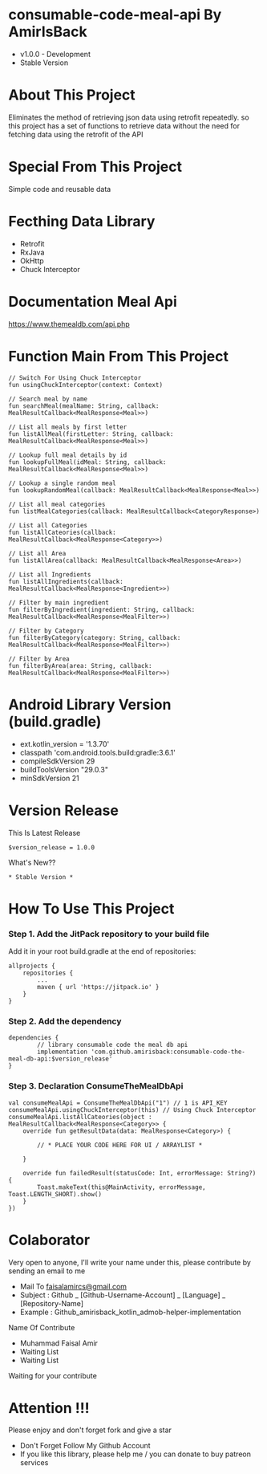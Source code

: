# consumable-code-meal-api By AmirIsBack
- v1.0.0 - Development
- Stable Version

# About This Project
Eliminates the method of retrieving json data using retrofit repeatedly. so this project has a set of functions to retrieve data without the need for fetching data using the retrofit of the API

# Special From This Project
Simple code and reusable data

# Fecthing Data Library
- Retrofit
- RxJava
- OkHttp
- Chuck Interceptor

# Documentation Meal Api
https://www.themealdb.com/api.php

# Function Main From This Project

    // Switch For Using Chuck Interceptor
    fun usingChuckInterceptor(context: Context)

    // Search meal by name
    fun searchMeal(mealName: String, callback: MealResultCallback<MealResponse<Meal>>)

    // List all meals by first letter
    fun listAllMeal(firstLetter: String, callback: MealResultCallback<MealResponse<Meal>>)

    // Lookup full meal details by id
    fun lookupFullMeal(idMeal: String, callback: MealResultCallback<MealResponse<Meal>>)

    // Lookup a single random meal
    fun lookupRandomMeal(callback: MealResultCallback<MealResponse<Meal>>)

    // List all meal categories
    fun listMealCategories(callback: MealResultCallback<CategoryResponse>)

    // List all Categories
    fun listAllCateories(callback: MealResultCallback<MealResponse<Category>>)

    // List all Area
    fun listAllArea(callback: MealResultCallback<MealResponse<Area>>)

    // List all Ingredients
    fun listAllIngredients(callback: MealResultCallback<MealResponse<Ingredient>>)

    // Filter by main ingredient
    fun filterByIngredient(ingredient: String, callback: MealResultCallback<MealResponse<MealFilter>>)

    // Filter by Category
    fun filterByCategory(category: String, callback: MealResultCallback<MealResponse<MealFilter>>)

    // Filter by Area
    fun filterByArea(area: String, callback: MealResultCallback<MealResponse<MealFilter>>)


# Android Library Version (build.gradle)
- ext.kotlin_version = '1.3.70'
- classpath 'com.android.tools.build:gradle:3.6.1'
- compileSdkVersion 29
- buildToolsVersion "29.0.3"
- minSdkVersion 21

# Version Release
This Is Latest Release

    $version_release = 1.0.0

What's New??

    * Stable Version *

# How To Use This Project
<h3>Step 1. Add the JitPack repository to your build file</h3>

Add it in your root build.gradle at the end of repositories:

	allprojects {
		repositories {
			...
			maven { url 'https://jitpack.io' }
		}
	}
  
  
<h3>Step 2. Add the dependency</h3>

	dependencies {
	        // library consumable code the meal db api
            implementation 'com.github.amirisback:consumable-code-the-meal-db-api:$version_release'
	}
	
<h3>Step 3. Declaration ConsumeTheMealDbApi</h3>

	val consumeMealApi = ConsumeTheMealDbApi("1") // 1 is API_KEY
    consumeMealApi.usingChuckInterceptor(this) // Using Chuck Interceptor
    consumeMealApi.listAllCateories(object : MealResultCallback<MealResponse<Category>> {
        override fun getResultData(data: MealResponse<Category>) {

            // * PLACE YOUR CODE HERE FOR UI / ARRAYLIST *

        }

        override fun failedResult(statusCode: Int, errorMessage: String?) {
            Toast.makeText(this@MainActivity, errorMessage, Toast.LENGTH_SHORT).show()
        }
    })
	
# Colaborator
Very open to anyone, I'll write your name under this, please contribute by sending an email to me

- Mail To faisalamircs@gmail.com
- Subject : Github _ [Github-Username-Account] _ [Language] _ [Repository-Name]
- Example : Github_amirisback_kotlin_admob-helper-implementation

Name Of Contribute
- Muhammad Faisal Amir
- Waiting List
- Waiting List

Waiting for your contribute

# Attention !!!
Please enjoy and don't forget fork and give a star
- Don't Forget Follow My Github Account
- If you like this library, please help me / you can donate to buy patreon services